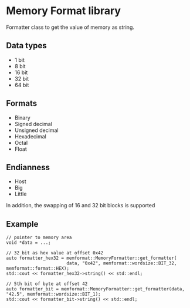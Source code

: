 # Memory Format library

Formatter class to get the value of memory as string.

## Data types
 - 1 bit
 - 8 bit
 - 16 bit
 - 32 bit
 - 64 bit

## Formats
 - Binary
 - Signed decimal
 - Unsigned decimal
 - Hexadecimal
 - Octal
 - Float

## Endianness
 - Host
 - Big
 - Little

In addition, the swapping of 16 and 32 bit blocks is supported

## Example

```
// pointer to memory area
void *data = ...;

// 32 bit as hex value at offset 0x42
auto formatter_hex32 = memformat::MemoryFormatter::get_formatter(
                       data, "0x42", memformat::wordsize::BIT_32, memformat::format::HEX);
std::cout << formatter_hex32->string() << std::endl;

// 5th bit of byte at offset 42
auto formatter_bit = memformat::MemoryFormatter::get_formatter(data, "42.5", memformat::wordsize::BIT_1);
std::cout << formatter_bit->string() << std::endl;
```